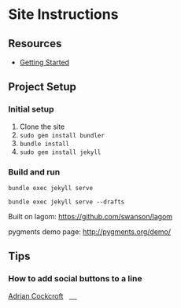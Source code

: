 # Site Instructions

## Resources

- [Getting Started](https://help.github.com/articles/using-jekyll-as-a-static-site-generator-with-github-pages/)

## Project Setup

### Initial setup

1. Clone the site
2. ```sudo gem install bundler```
3. ```bundle install```
4. ```sudo gem install jekyll```

### Build and run

```bundle exec jekyll serve```

```bundle exec jekyll serve --drafts```



Built on lagom: https://github.com/swanson/lagom


pygments demo page: http://pygments.org/demo/

## Tips

### How to add social buttons to a line

[Adrian Cockcroft](http://perfcap.blogspot.com)<span>&nbsp;&nbsp;&nbsp;</span><a href="https://twitter.com/adrianco" title="Twitter" class="fa fa-twitter-square">&nbsp;</a><a href="https://www.linkedin.com/in/adriancockcroft" title="LinkedIn" class="fa fa-linkedin-square">&nbsp;</a><a href="https://www.youtube.com/results?search_query=Adrian+Cockcroft" title="YouTube" class="fa fa-youtube">&nbsp;</a><a href="http://www.slideshare.net/adrianco" title="SlideShare" class="fa fa-slideshare">&nbsp;</a>
